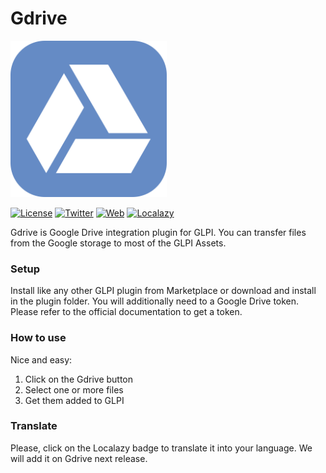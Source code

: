 # Gdrive

<img src="https://raw.githubusercontent.com/ticgal/gdrive/multimedia/gdrive.png" alt="GDrive Logo" height="250px" width="250px" class="js-lazy-loaded">

[![License](https://img.shields.io/badge/License-GNU%20AGPLv3-blue.svg?style=flat-square)](https://github.com/ticgal/actualtime/blob/master/LICENSE)
[![Twitter](https://img.shields.io/badge/Twitter-TICgal-blue.svg?style=flat-square)](https://twitter.com/ticgalcom)
[![Web](https://img.shields.io/badge/Web-TICgal-blue.svg?style=flat-square)](https://tic.gal/en/glpi-plugins-and-extension/gdrive/)
[![Localazy](https://img.shields.io/badge/Translate-Localazy-cyan)](https://localazy.com/p/gdrive#translations)

Gdrive is Google Drive integration plugin for GLPI. 
You can transfer files from the Google storage to most of the GLPI Assets.

### Setup
Install like any other GLPI plugin from Marketplace or download and install in the plugin folder.
You will additionally need to a Google Drive token. Please refer to the official documentation to get a token.
### How to use
Nice and easy:
1. Click on the Gdrive button
2. Select one or more files
3. Get them added to GLPI
### Translate
Please, click on the Localazy badge to translate it into your language. We will add it on Gdrive next release. 
